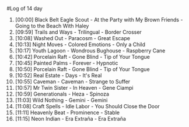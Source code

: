 #Log of 14 day

1. [00:00] Black Belt Eagle Scout - At the Party with My Brown Friends - Going to the Beach With Haley
1. [09:59] Trails and Ways - Trilingual - Border Crosser
1. [10:08] Washed Out - Paracosm - Great Escape
1. [10:13] Night Moves - Colored Emotions - Only a Child
1. [10:17] Youth Lagoon - Wondrous Bughouse - Raspberry Cane
1. [10:42] Porcelain Raft - Gone Blind - Tip of Your Tongue
1. [10:45] Painted Palms - Forever - Hypnotic
1. [10:50] Porcelain Raft - Gone Blind - Tip of Your Tongue
1. [10:52] Real Estate - Days - It's Real
1. [10:55] Caveman - Caveman - Strange to Suffer
1. [10:57] Mr Twin Sister - In Heaven - Gene Ciampi
1. [10:59] Generationals - Heza - Spinoza
1. [11:03] Wild Nothing - Gemini - Gemini
1. [11:08] Craft Spells - Idle Labor - You Should Close the Door
1. [11:11] Heavenly Beat - Prominence - Stable
1. [11:15] Neon Indian - Era Extraña - Era Extraña
